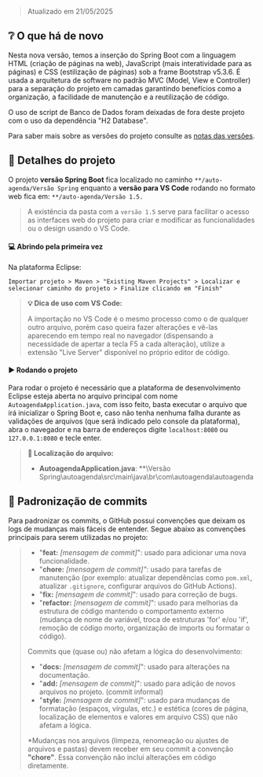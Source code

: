 > Atualizado em 21/05/2025

## :grey_question: O que há de novo

Nesta nova versão, temos a inserção do Spring Boot com a linguagem HTML (criação de páginas na web), JavaScript (mais interatividade para as páginas) e CSS (estilização de páginas) sob a frame Bootstrap v5.3.6. É usada a arquitetura de software no padrão MVC (Model, View e Controller) para a separação do projeto em camadas garantindo benefícios como a organização, a facilidade de manutenção e a reutilização de código.

O uso de script de Banco de Dados foram deixadas de fora deste projeto com o uso da dependência "H2 Database".

Para saber mais sobre as versões do projeto consulte as [notas das versões](https://senacspedu-my.sharepoint.com/:w:/g/personal/hector_saraujo_senacsp_edu_br/EYegAuJ9oqRMpgmQJhWFQG8BGQmUio_9-MyUHb5FBYM0LQ?e=KWezNh).

## :mag_right: Detalhes do projeto

O projeto __versão Spring Boot__ fica localizado no caminho `**/auto-agenda/Versão Spring` enquanto a __versão para VS Code__ rodando no formato web fica em: `**/auto-agenda/Versão 1.5.`

> A existência da pasta com a `versão 1.5` serve para facilitar o acesso as interfaces web do projeto para criar e modificar as funcionalidades ou o design usando o VS Code.





#### :computer: Abrindo pela primeira vez 

Na plataforma Eclipse:
```
Importar projeto > Maven > "Existing Maven Projects" > Localizar e selecionar caminho do projeto > Finalize clicando em "Finish" 
```


> **:bulb: Dica de uso com VS Code:**
>
>A importação no VS Code é o mesmo processo como o de qualquer outro arquivo, porém caso queira fazer alterações e vê-las aparecendo em tempo real no navegador (dispensando a necessidade de apertar a tecla F5 a cada alteração), utilize a extensão "Live Server" disponível no próprio editor de código.



#### :arrow_forward: Rodando o projeto 

Para rodar o projeto é necessário que a plataforma de desenvolvimento Eclipse esteja aberta no arquivo principal com nome `AutoagendaApplication.java`, com isso feito, basta executar o arquivo que irá inicializar o Spring Boot e, caso não tenha nenhuma falha durante as validações de arquivos (que será indicado pelo console da plataforma), abra o navegador e na barra de endereços digite `localhost:8080` ou `127.0.0.1:8080` e tecle enter.


> **:round_pushpin: Localização do arquivo:**
> - **AutoagendaApplication.java**:
> **\Versão Spring\autoagenda\src\main\java\br\com\autoagenda\autoagenda



## :ledger: Padronização de commits
Para padronizar os commits, o GitHub possui convenções que deixam os logs de mudanças mais fáceis de entender. Segue abaixo as convenções principais para serem utilizadas no projeto:

> - "**feat:** *[mensagem de commit]*": usado para adicionar uma nova funcionalidade.
> - "**chore:** *[mensagem de commit]"*: usado para tarefas de manutenção (por exemplo: atualizar dependências como `pom.xml`, atualizar `.gitignore`, configurar arquivos do GitHub Actions).
> - "**fix:** *[mensagem de commit]*": usado para correção de bugs.
> - "**refactor:** *[mensagem de commit]*": usado para melhorias da estrutura de código mantendo o comportamento externo (mudança de nome de variável, troca de estruturas 'for' e/ou 'if', remoção de código morto, organização de imports ou formatar o código).
>
>
> Commits que (quase ou) não afetam a lógica do desenvolvimento:
>- "**docs:** *[mensagem de commit]*": usado para alterações na documentação.
> - "**add:** *[mensagem de commit]*": usado para adição de novos arquivos no projeto. (commit informal)
> - "**style:** *[mensagem de commit]*": usado para mudanças de formatação (espaços, vírgulas, etc.) e estética (cores de página, localização de elementos e valores em arquivo CSS) que não afetam a lógica.
>
> *Mudanças nos arquivos (limpeza, renomeação ou ajustes de arquivos e pastas) devem receber em seu commit a convenção **"chore"**. Essa convenção não inclui alterações em código diretamente.






